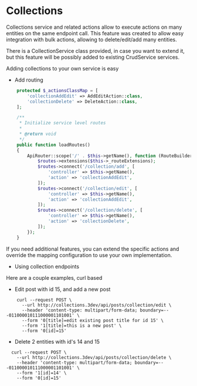 Collections
==========

Collections service and related actions allow to execute actions on 
many entities on the same endpoint call. This feature was created 
to allow easy integration with bulk actions, allowing to delete/edit/add
many entities.

There is a CollectionService class provided, in case you want to extend it,
but this feature will be possibly added to existing CrudService services.

Adding collections to your own service is easy

* Add routing

```php
    protected $_actionsClassMap = [
        'collectionAddEdit' => AddEditAction::class,
        'collectionDelete' => DeleteAction::class,
    ];

    /**
     * Initialize service level routes
     *
     * @return void
     */
    public function loadRoutes()
    {
        ApiRouter::scope('/' . $this->getName(), function (RouteBuilder $routes) {
            $routes->extensions($this->_routeExtensions);
            $routes->connect('/collection/add', [
                'controller' => $this->getName(),
                'action' => 'collectionAddEdit',
            ]);
            $routes->connect('/collection/edit', [
                'controller' => $this->getName(),
                'action' => 'collectionAddEdit',
            ]);
            $routes->connect('/collection/delete', [
                'controller' => $this->getName(),
                'action' => 'collectionDelete',
            ]);
        });
    }
```

If you need additional features, you can extend the specific actions 
and override the mapping configuration to use your own implementation.

* Using collection endpoints

Here are a couple examples, curl based

  * Edit post with id 15, and add a new post

```
    curl --request POST \
      --url http://collections.3dev/api/posts/collection/edit \
      --header 'content-type: multipart/form-data; boundary=---011000010111000001101001' \
      --form '0[title]=edit existing post title for id 15' \
      --form '1[title]=this is a new post' \
      --form '0[id]=15'
```
  
  * Delete 2 entities with id's 14 and 15
  
  ```
    curl --request POST \
      --url http://collections.3dev/api/posts/collection/delete \
      --header 'content-type: multipart/form-data; boundary=---011000010111000001101001' \
      --form '1[id]=14' \
      --form '0[id]=15' 
  ```